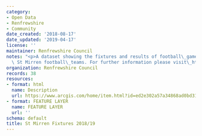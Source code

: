 ```yaml
---
category:
- Open Data
- Renfrewshire
- Community
date_created: '2018-08-17'
date_updated: '2019-04-17'
license: ''
maintainer: Renfrewshire Council
notes: "<p>A dataset showing the fixtures and results of football\_games played by\
  \ St Mirren football\_teams. For further information please visit\_https://www.stmirren.com/news/matchday/first-team-fixtures</p>"
organization: Renfrewshire Council
records: 38
resources:
- format: html
  name: Description
  url: https://www.arcgis.com/home/item.html?id=ed2e302a57a34868ad0bd311fd888d0f
- format: FEATURE LAYER
  name: FEATURE LAYER
  url: ''
schema: default
title: St Mirren Fixtures 2018/19
---
```

